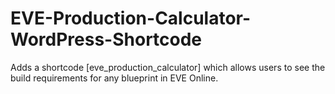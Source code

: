 # EVE-Production-Calculator-WordPress-Shortcode
Adds a shortcode [eve_production_calculator] which allows users to see the build requirements for any blueprint in EVE Online.

